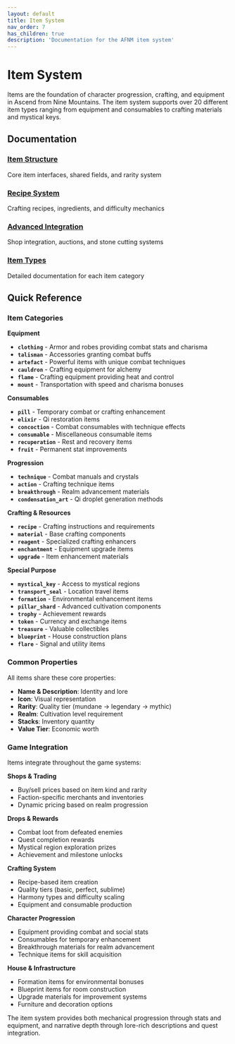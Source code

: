 ```yaml
---
layout: default
title: Item System
nav_order: 7
has_children: true
description: 'Documentation for the AFNM item system'
---
```


# Item System

Items are the foundation of character progression, crafting, and equipment in Ascend from Nine Mountains. The item system supports over 20 different item types ranging from equipment and consumables to crafting materials and mystical keys.

## Documentation

### [Item Structure](item-structure)

Core item interfaces, shared fields, and rarity system

### [Recipe System](recipes)
Crafting recipes, ingredients, and difficulty mechanics

### [Advanced Integration](advanced-integration)
Shop integration, auctions, and stone cutting systems

### [Item Types](item-types)
Detailed documentation for each item category

## Quick Reference

### Item Categories

**Equipment**

- **`clothing`** - Armor and robes providing combat stats and charisma
- **`talisman`** - Accessories granting combat buffs
- **`artefact`** - Powerful items with unique combat techniques
- **`cauldron`** - Crafting equipment for alchemy
- **`flame`** - Crafting equipment providing heat and control
- **`mount`** - Transportation with speed and charisma bonuses

**Consumables**

- **`pill`** - Temporary combat or crafting enhancement
- **`elixir`** - Qi restoration items
- **`concoction`** - Combat consumables with technique effects
- **`consumable`** - Miscellaneous consumable items
- **`recuperation`** - Rest and recovery items
- **`fruit`** - Permanent stat improvements

**Progression**

- **`technique`** - Combat manuals and crystals
- **`action`** - Crafting technique items
- **`breakthrough`** - Realm advancement materials
- **`condensation_art`** - Qi droplet generation methods

**Crafting & Resources**

- **`recipe`** - Crafting instructions and requirements
- **`material`** - Base crafting components
- **`reagent`** - Specialized crafting enhancers
- **`enchantment`** - Equipment upgrade items
- **`upgrade`** - Item enhancement materials

**Special Purpose**

- **`mystical_key`** - Access to mystical regions
- **`transport_seal`** - Location travel items
- **`formation`** - Environmental enhancement items
- **`pillar_shard`** - Advanced cultivation components
- **`trophy`** - Achievement rewards
- **`token`** - Currency and exchange items
- **`treasure`** - Valuable collectibles
- **`blueprint`** - House construction plans
- **`flare`** - Signal and utility items

### Common Properties

All items share these core properties:

- **Name & Description**: Identity and lore
- **Icon**: Visual representation
- **Rarity**: Quality tier (mundane → legendary → mythic)
- **Realm**: Cultivation level requirement
- **Stacks**: Inventory quantity
- **Value Tier**: Economic worth

### Game Integration

Items integrate throughout the game systems:

**Shops & Trading**

- Buy/sell prices based on item kind and rarity
- Faction-specific merchants and inventories
- Dynamic pricing based on realm progression

**Drops & Rewards**

- Combat loot from defeated enemies
- Quest completion rewards
- Mystical region exploration prizes
- Achievement and milestone unlocks

**Crafting System**

- Recipe-based item creation
- Quality tiers (basic, perfect, sublime)
- Harmony types and difficulty scaling
- Equipment and consumable production

**Character Progression**

- Equipment providing combat and social stats
- Consumables for temporary enhancement
- Breakthrough materials for realm advancement
- Technique items for skill acquisition

**House & Infrastructure**

- Formation items for environmental bonuses
- Blueprint items for room construction
- Upgrade materials for improvement systems
- Furniture and decoration options

The item system provides both mechanical progression through stats and equipment, and narrative depth through lore-rich descriptions and quest integration.
